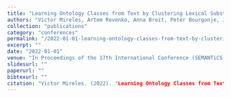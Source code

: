 ```yaml
---
title: "Learning Ontology Classes from Text by Clustering Lexical Substitutes derived from Language Models."
authors: "Victor Mireles, Artem Revenko, Anna Breit, Peter Bourgonje, Julián Moreno Schneider, Maria Khvalchik, and Georg Rehm."
collection: "publications"
category: "conferences"
permalink: "/2022-01-01-learning-ontology-classes-from-text-by-clustering-lexical-substitutes-derived-from-language-models"
excerpt: ""
date: "2022-01-01"
venue: "In Proceedings of the 17th International Conference (SEMANTiCS 2022), 2022. Accepted for publication. 13-15 September 2022."
slidesurl: ""
paperurl: ""
bibtexurl: ""
citation: "Victor Mireles. (2022). "Learning Ontology Classes from Text by Clustering Lexical Substitutes derived from Language Models.." *In Proceedings of the 17th International Conference (SEMANTiCS 2022), 2022. Accepted for publication. 13-15 September 2022.*."
---
```


